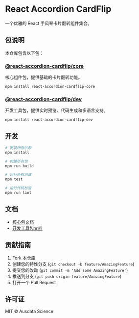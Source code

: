 # React Accordion CardFlip

一个优雅的 React 手风琴卡片翻转组件集合。

## 包说明

本仓库包含以下包：

### [@react-accordion-cardflip/core](./packages/react-accordion-cardflip-core)

核心组件包，提供基础的卡片翻转功能。

```bash
npm install react-accordion-cardflip-core
```

### [@react-accordion-cardflip/dev](./packages/react-accordion-cardflip-dev)

开发工具包，提供实时预览、代码生成和多语言支持。

```bash
npm install react-accordion-cardflip-dev
```

## 开发

```bash
# 安装所有依赖
npm install

# 构建所有包
npm run build

# 运行所有测试
npm test

# 运行代码检查
npm run lint
```

## 文档

- [核心包文档](./packages/react-accordion-cardflip-core/README.md)
- [开发工具包文档](./packages/react-accordion-cardflip-dev/README.md)

## 贡献指南

1. Fork 本仓库
2. 创建您的特性分支 (`git checkout -b feature/AmazingFeature`)
3. 提交您的改动 (`git commit -m 'Add some AmazingFeature'`)
4. 推送到分支 (`git push origin feature/AmazingFeature`)
5. 打开一个 Pull Request

## 许可证

MIT © Ausdata Science
